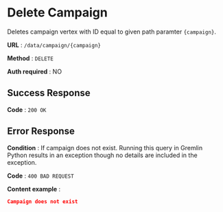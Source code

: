 # Delete Campaign

Deletes campaign vertex with ID equal to given path paramter `{campaign}`.

**URL** : `/data/campaign/{campaign}`

**Method** : `DELETE`

**Auth required** : NO

## Success Response

**Code** : `200 OK`

## Error Response

**Condition** : If campaign does not exist. Running this query in Gremlin Python results in an exception though no details are included in the exception.

**Code** : `400 BAD REQUEST`

**Content example** :

```json
Campaign does not exist
```